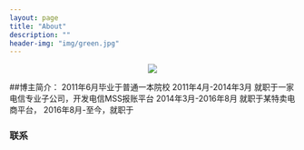 ```yaml
---
layout: page
title: "About"
description: ""
header-img: "img/green.jpg"
---
```


<center>
    <p><img src="http://7xlfkx.com1.z0.glb.clouddn.com/white2.jpg" align="center"></p>
</center>

##博主简介：
2011年6月毕业于普通一本院校
2011年4月-2014年3月 就职于一家电信专业子公司，开发电信MSS报账平台
2014年3月-2016年8月 就职于某特卖电商平台，
2016年8月-至今，就职于


### 联系





